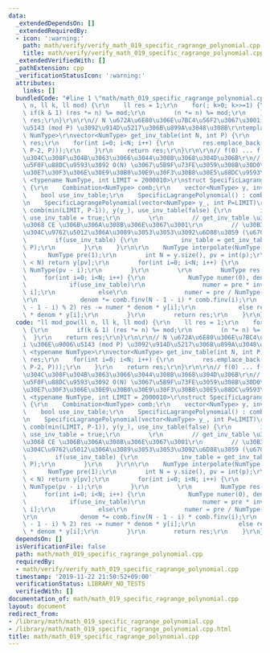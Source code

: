```yaml
---
data:
  _extendedDependsOn: []
  _extendedRequiredBy:
  - icon: ':warning:'
    path: math/verify/verify_math_019_specific_ragrange_polynomial.cpp
    title: math/verify/verify_math_019_specific_ragrange_polynomial.cpp
  _extendedVerifiedWith: []
  _pathExtension: cpp
  _verificationStatusIcon: ':warning:'
  attributes:
    links: []
  bundledCode: "#line 1 \"math/math_019_specific_ragrange_polynomial.cpp\"\nll mod_pow(ll\
    \ n, ll k, ll mod) {\r\n    ll res = 1;\r\n    for(; k>0; k>>=1) {\r\n       \
    \ if(k & 1) (res *= n) %= mod;\r\n        (n *= n) %= mod;\r\n    }\r\n    return\
    \ res;\r\n}\r\n\r\n// N \u672A\u6E80\u306E\u7BC4\u56F2\u3067\u3001i \u306E\u9006\
    \u5143 (mod P) \u3092\u914D\u5217\u306B\u899A\u3048\u308B\r\ntemplate <typename\
    \ NumType>\r\nvector<NumType> get_inv_table(int N, int P) {\r\n    vector<NumType>\
    \ res;\r\n    for(int i=0; i<N; i++) {\r\n        res.emplace_back(NumType(mod_pow(i,\
    \ P-2, P)));\r\n    }\r\n    return res;\r\n}\r\n\r\n// f(0) ... f(N) \u306E\u5024\
    \u304C\u308F\u304B\u3063\u3066\u3044\u308B\u3068\u304D\u306B\r\n// \u591A\u9805\
    \u5F0F\u88DC\u9593\u3092 O(N) \u3067\u5B9F\u73FE\u3059\u308B\u30D0\u30FC\u30B8\
    \u30E7\u30F3\u306E\u30E9\u30B0\u30E9\u30F3\u30B8\u30E5\u88DC\u9593\r\ntemplate\
    \ <typename NumType, int LIMIT = 2000010>\r\nstruct SpecificLagrangePolynomial\
    \ {\r\n    Combination<NumType> comb;\r\n    vector<NumType> y, inv_table;\r\n\
    \    bool use_inv_table;\r\n    SpecificLagrangePolynomial() : comb(), y() {}\r\
    \n    SpecificLagrangePolynomial(vector<NumType> y_, int P=LIMIT)\r\n        :\
    \ comb(min(LIMIT, P-1)), y(y_), use_inv_table(false) {\r\n        if(P < LIMIT)\
    \ use_inv_table = true;\r\n        \r\n        // get_inv_table \u304C\u306A\u3044\
    \u3068 CE \u306B\u306A\u308B\u306E\u3067\u3001\r\n        // \u30B3\u30D4\u30DA\
    \u304C\u9762\u5012\u306A\u3089\u3053\u3053\u3092\u6D88\u3059 (\u6700\u60AA)\r\n\
    \        if(use_inv_table) {\r\n            inv_table = get_inv_table<NumType>(P,\
    \ P);\r\n        }\r\n    }\r\n\r\n    NumType interpolate(NumType p) {\r\n  \
    \      NumType pre(1);\r\n        int N = y.size(), pv = int(p);\r\n        if(pv\
    \ < N) return y[pv];\r\n        for(int i=0; i<N; i++) {\r\n            pre *=\
    \ NumType(pv - i);\r\n        }\r\n        \r\n        NumType res(0);\r\n   \
    \     for(int i=0; i<N; i++) {\r\n            NumType numer(0), denom(1);\r\n\
    \            if(use_inv_table)\r\n                numer = pre * inv_table[pv -\
    \ i];\r\n            else\r\n                numer = pre / NumType(pv - i);\r\n\
    \r\n            denom *= comb.finv(N - 1 - i) * comb.finv(i);\r\n            if((N\
    \ - 1 - i) % 2) res -= numer * denom * y[i];\r\n            else res += numer\
    \ * denom * y[i];\r\n        }\r\n        return res;\r\n    }\r\n};\r\n"
  code: "ll mod_pow(ll n, ll k, ll mod) {\r\n    ll res = 1;\r\n    for(; k>0; k>>=1)\
    \ {\r\n        if(k & 1) (res *= n) %= mod;\r\n        (n *= n) %= mod;\r\n  \
    \  }\r\n    return res;\r\n}\r\n\r\n// N \u672A\u6E80\u306E\u7BC4\u56F2\u3067\u3001\
    i \u306E\u9006\u5143 (mod P) \u3092\u914D\u5217\u306B\u899A\u3048\u308B\r\ntemplate\
    \ <typename NumType>\r\nvector<NumType> get_inv_table(int N, int P) {\r\n    vector<NumType>\
    \ res;\r\n    for(int i=0; i<N; i++) {\r\n        res.emplace_back(NumType(mod_pow(i,\
    \ P-2, P)));\r\n    }\r\n    return res;\r\n}\r\n\r\n// f(0) ... f(N) \u306E\u5024\
    \u304C\u308F\u304B\u3063\u3066\u3044\u308B\u3068\u304D\u306B\r\n// \u591A\u9805\
    \u5F0F\u88DC\u9593\u3092 O(N) \u3067\u5B9F\u73FE\u3059\u308B\u30D0\u30FC\u30B8\
    \u30E7\u30F3\u306E\u30E9\u30B0\u30E9\u30F3\u30B8\u30E5\u88DC\u9593\r\ntemplate\
    \ <typename NumType, int LIMIT = 2000010>\r\nstruct SpecificLagrangePolynomial\
    \ {\r\n    Combination<NumType> comb;\r\n    vector<NumType> y, inv_table;\r\n\
    \    bool use_inv_table;\r\n    SpecificLagrangePolynomial() : comb(), y() {}\r\
    \n    SpecificLagrangePolynomial(vector<NumType> y_, int P=LIMIT)\r\n        :\
    \ comb(min(LIMIT, P-1)), y(y_), use_inv_table(false) {\r\n        if(P < LIMIT)\
    \ use_inv_table = true;\r\n        \r\n        // get_inv_table \u304C\u306A\u3044\
    \u3068 CE \u306B\u306A\u308B\u306E\u3067\u3001\r\n        // \u30B3\u30D4\u30DA\
    \u304C\u9762\u5012\u306A\u3089\u3053\u3053\u3092\u6D88\u3059 (\u6700\u60AA)\r\n\
    \        if(use_inv_table) {\r\n            inv_table = get_inv_table<NumType>(P,\
    \ P);\r\n        }\r\n    }\r\n\r\n    NumType interpolate(NumType p) {\r\n  \
    \      NumType pre(1);\r\n        int N = y.size(), pv = int(p);\r\n        if(pv\
    \ < N) return y[pv];\r\n        for(int i=0; i<N; i++) {\r\n            pre *=\
    \ NumType(pv - i);\r\n        }\r\n        \r\n        NumType res(0);\r\n   \
    \     for(int i=0; i<N; i++) {\r\n            NumType numer(0), denom(1);\r\n\
    \            if(use_inv_table)\r\n                numer = pre * inv_table[pv -\
    \ i];\r\n            else\r\n                numer = pre / NumType(pv - i);\r\n\
    \r\n            denom *= comb.finv(N - 1 - i) * comb.finv(i);\r\n            if((N\
    \ - 1 - i) % 2) res -= numer * denom * y[i];\r\n            else res += numer\
    \ * denom * y[i];\r\n        }\r\n        return res;\r\n    }\r\n};\r\n"
  dependsOn: []
  isVerificationFile: false
  path: math/math_019_specific_ragrange_polynomial.cpp
  requiredBy:
  - math/verify/verify_math_019_specific_ragrange_polynomial.cpp
  timestamp: '2019-11-22 21:50:52+09:00'
  verificationStatus: LIBRARY_NO_TESTS
  verifiedWith: []
documentation_of: math/math_019_specific_ragrange_polynomial.cpp
layout: document
redirect_from:
- /library/math/math_019_specific_ragrange_polynomial.cpp
- /library/math/math_019_specific_ragrange_polynomial.cpp.html
title: math/math_019_specific_ragrange_polynomial.cpp
---
```

